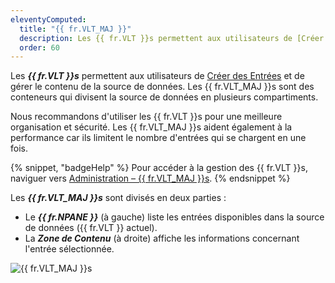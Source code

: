 ```yaml
---
eleventyComputed:
  title: "{{ fr.VLT_MAJ }}"
  description: Les {{ fr.VLT }}s permettent aux utilisateurs de [Créer des Entrées](/server/web-interface/vault/entries/create-entries-manually/) et de gérer le contenu de la source de données.
  order: 60
---
```

Les ***{{ fr.VLT }}s*** permettent aux utilisateurs de [Créer des Entrées](/server/web-interface/vault/entries/create-entries-manually/) et de gérer le contenu de la source de données. Les {{ fr.VLT_MAJ }}s sont des conteneurs qui divisent la source de données en plusieurs compartiments.

Nous recommandons d'utiliser les {{ fr.VLT }}s pour une meilleure organisation et sécurité. Les {{ fr.VLT_MAJ }}s aident également à la performance car ils limitent le nombre d'entrées qui se chargent en une fois.

{% snippet, "badgeHelp" %}
Pour accéder à la gestion des {{ fr.VLT }}s, naviguer vers [Administration – {{ fr.VLT_MAJ }}s](/server/web-interface/administration/security-management/vaults/).
{% endsnippet %}

Les ***{{ fr.VLT_MAJ }}s*** sont divisés en deux parties :

* Le ***{{ fr.NPANE }}*** (à gauche) liste les entrées disponibles dans la source de données ({{ fr.VLT }} actuel).
* La ***Zone de Contenu*** (à droite) affiche les informations concernant l'entrée sélectionnée.

![{{ fr.VLT_MAJ }}s](https://cdnweb.devolutions.net/docs/DVLS6032_2024_1.png)
